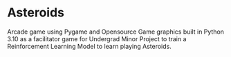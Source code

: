 # Asteroids
Arcade game using Pygame and Opensource Game graphics built in Python 3.10 as a facilitator game for Undergrad Minor Project to train a Reinforcement Learning Model to learn playing Asteroids.

